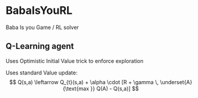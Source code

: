 # BabaIsYouRL
Baba Is you Game / RL solver

## Q-Learning agent

Uses Optimistic Initial Value trick to enforce exploration

Uses standard Value update:
$$
Q(s,a) \leftarrow Q_{t}(s,a) + \alpha \cdot [R + \gamma \, \underset{A}{\text{max }} Q(A) - Q(s,a)]
$$
